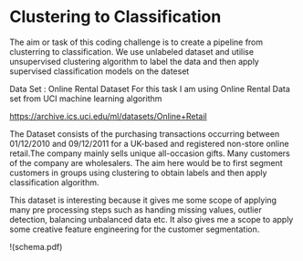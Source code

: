
# Clustering to Classification

The aim or task of this coding challenge is to create a pipeline from clusterring to classification. We use unlabeled dataset and utilise unsupervised clustering algorithm to label the data and then apply supervised classification models on the dateset

Data Set : Online Rental Dataset
For this task I am using Online Rental Data set from UCI machine learning algorithm

https://archive.ics.uci.edu/ml/datasets/Online+Retail

The Dataset consists of the purchasing transactions occurring between 01/12/2010 and 09/12/2011 for a UK-based and registered non-store online retail.The company mainly sells unique all-occasion gifts. Many customers of the company are wholesalers. The aim here would be to first segment customers in groups using clustering to obtain labels and then apply classification algorithm.

This dataset is interesting because it gives me some scope of applying many pre processing steps such as handing missing values, outlier detection, balancing unbalanced data etc. It also gives me a scope to apply some creative feature engineering for the customer segmentation.

!(schema.pdf)
